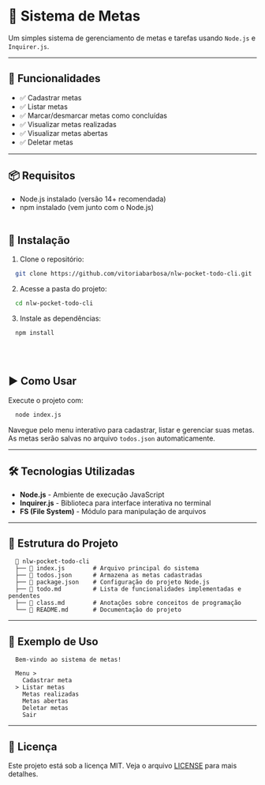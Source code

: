# 📌 Sistema de Metas
Um simples sistema de gerenciamento de metas e tarefas usando `Node.js` e `Inquirer.js`.

---
## 🚀 Funcionalidades

- ✅ Cadastrar metas
- ✅ Listar metas
- ✅ Marcar/desmarcar metas como concluídas
- ✅ Visualizar metas realizadas
- ✅ Visualizar metas abertas
- ✅ Deletar metas

---
## 📦 Requisitos

- Node.js instalado (versão 14+ recomendada)
- npm instalado (vem junto com o Node.js)<br><br>


## 🔧 Instalação

1. Clone o repositório:
```bash
  git clone https://github.com/vitoriabarbosa/nlw-pocket-todo-cli.git
```

2. Acesse a pasta do projeto:
```bash
  cd nlw-pocket-todo-cli
```

3. Instale as dependências:
```bash
  npm install
```
<br><br>


## ▶️ Como Usar

Execute o projeto com:
```bash
  node index.js
```
Navegue pelo menu interativo para cadastrar, listar e gerenciar suas metas. As metas serão salvas no arquivo `todos.json` automaticamente.

---
## 🛠 Tecnologias Utilizadas

- **Node.js** - Ambiente de execução JavaScript
- **Inquirer.js** - Biblioteca para interface interativa no terminal
- **FS (File System)** - Módulo para manipulação de arquivos

---
## 📜 Estrutura do Projeto
```
  📂 nlw-pocket-todo-cli
  ├── 📄 index.js        # Arquivo principal do sistema
  ├── 📄 todos.json      # Armazena as metas cadastradas
  ├── 📄 package.json    # Configuração do projeto Node.js
  ├── 📄 todo.md         # Lista de funcionalidades implementadas e pendentes
  ├── 📄 class.md        # Anotações sobre conceitos de programação
  └── 📄 README.md       # Documentação do projeto
```

---
## 🎯 Exemplo de Uso
```
  Bem-vindo ao sistema de metas!

  Menu >
    Cadastrar meta
  > Listar metas
    Metas realizadas
    Metas abertas
    Deletar metas
    Sair
```

---
## 📝 Licença

Este projeto está sob a licença MIT. Veja o arquivo [LICENSE](LICENSE) para mais detalhes.
